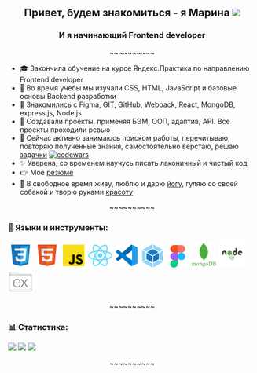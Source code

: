 <h2 align="center">Привет, будем знакомиться - я Марина
<img src="https://github.com/blackcater/blackcater/raw/main/images/Hi.gif" height="26"/></h2>
<h3 margin="0" align="center">И я начинающий Frontend developer</h3>
<p padding="0" align="center">~~~~~~~~~~</p>
 
 - :mortar_board: Закончила обучение на курсе Яндекс.Практика по направлению Frontend developer
 - :mag_right:  Во время учебы мы изучали CSS, HTML, JavaScript и базовые основы Backend разработки
 - :memo: Знакомились с Figma, GIT, GitHub, Webpack, React, MongoDB, express.js, Node.js
 - :eyes: Создавали проекты, применяя БЭМ, ООП, адаптив, API. Все проекты проходили ревью
 - :muscle:  Сейчас активно занимаюсь поиском работы, перечитываю, повторяю полученные знания, самостоятельно верстаю, решаю [задачки](https://www.codewars.com/users/gutmalina) [![codewars](https://www.codewars.com/users/gutmalina/badges/micro)](https://www.codewars.com/users/gutmalina/badges/micro)
 - :sparkles: Уверена, со временем научусь писать лаконичный и чистый код
 - :point_right: Мое [резюме](https://github.com/gutmalina/gutmalina/blob/master/image/Гуткевич%20Марина%20Ивановна.pdf)
 - :dancer: В свободное время живу, люблю и дарю [йогу](https://instagram.com/gutmalina), гуляю со своей собакой и творю руками [красоту](https://instagram.com/gutmalina.art)
 
<p padding="0" align="center">~~~~~~~~~~</p>
 

### :hammer: Языки и инструменты: 
<p padding="0"><img src="./image/file_type_css_icon_130661.svg" height="50"/> 
<img src="./image/file_type_html_icon_130541.svg" height="50"/> 
<img src="./image/file_type_js_official_icon_130509.svg" height="50"/> 
<img src="./image/react_original_logo_icon_146374.svg" height="50"/> 
<img src="./image/file_type_vscode_icon_130084.svg" height="50"/> 
<img src="./image/webpack_original_logo_icon_146300.svg" height="48"/> 
<img src="./image/figma_logo_icon_170157.svg" height="46"/>
<img src="./image/mongodb_plain_wordmark_logo_icon_146423.svg" height="52"/>
<img src="./image/Node-JS-01.svg" height="56"/>
<img src="./image/folder_express_icon_161294.svg" height="50"/></p>


<p padding="0" align="center">~~~~~~~~~~</p>

### :bar_chart: Статистика: 
![](https://github-profile-summary-cards.vercel.app/api/cards/repos-per-language?username=gutmalina&theme=github_dark) 
![](https://github-profile-summary-cards.vercel.app/api/cards/stats?username=gutmalina&theme=github_dark)
![](https://github-profile-summary-cards.vercel.app/api/cards/profile-details?username=gutmalina&theme=github_dark)

<p padding="0" align="center">~~~~~~~~~~</p>

<!-- ### :pushpin: Проекты: 

<table>
  <thead align="center">
    <tr border: none;>
      <td><b> :books: Project</b></td>
      <td><b> :memo: Description</b></td>
      <td><b> :microscope: Stack</b></td>
    </tr>
  </thead>
  <tbody>
    <tr>
      <td><a href="https://gutmalina.github.io/Interno/"><b>Interno</b></a></td>
      <td><a href="https://gutmalina.github.io/Interno/"><b>Лендинг создания интерьеров - одностраничный сайт, для Decstop 1440px</b></a></td>
      <td><b>CSS, HTML</b></td>
    </tr>
  </tbody>
</table>

<p padding="0" align="center">~~~~~~~~~~</p>

### :pushpin: Проекты на курсе Яндекс.Практика: 

<table>
  <thead align="center">
    <tr border: none;>
      <td><b> :books: Project (ссылка на код)</b></td>
      <td><b> :memo: Description (ссылка на проект)</b></td>
      <td><b> :microscope: Stack</b></td>
    </tr>
  </thead>
  <tbody>
    <tr>
      <td><a href="https://github.com/gutmalina/movies-explorer-frontend.git"><b>movies-explorer-frontend</b></a></td>
      <td><a href="https://webdiploma.nomoredomains.xyz"><b>Дипломная работа - Многостраничное адаптивное приложение по поиску фильмов в сервисе MoviesExplorer и сохранению их в личном кабинете</b></a></td>
      <td><b>CSS, HTML, JavaScript, React, MongoDB, Node.js, Express.js</b></td>
    </tr>
    <tr>
      <td><a href="https://github.com/gutmalina/react-mesto-auth.git"><b>react-mesto-auth</b></a></td>
      <td><a href="https://gutmalina.github.io/mesto/index.html"><b>Интерактивная страница по размещению фотографий в личном кабинете, без авторизации</b></a></td>
      <td><b>CSS, HTML, JavaScript, React</b></td>
    </tr>
    <tr>
      <td><a href="https://github.com/gutmalina/russian-travel.git"><b>russian-travel</b></a></td>
      <td><a href="https://gutmalina.github.io/russian-travel/index.html"><b>Адаптивная страница о путешествии по России</b></a></td>
      <td><b>CSS, HTML</b></td>
    </tr>
  </tbody>
</table>

<p padding="0" align="center">~~~~~~~~~~</p>

### :pushpin: Остальные проекты: 

[![Readme Card](https://github-readme-stats.vercel.app/api/pin/?username=gutmalina&repo=react-mesto-api-full)](https://github.com/gutmalina/react-mesto-api-full.git)
[![Readme Card](https://github-readme-stats.vercel.app/api/pin/?username=gutmalina&repo=express-mesto-gha)](https://github.com/gutmalina/express-mesto-gha.git)
[![Readme Card](https://github-readme-stats.vercel.app/api/pin/?username=gutmalina&repo=mesto-react)](https://github.com/gutmalina/mesto-react.git)
[![Readme Card](https://github-readme-stats.vercel.app/api/pin/?username=gutmalina&repo=mesto)](https://github.com/gutmalina/mesto.git)
[![Readme Card](https://github-readme-stats.vercel.app/api/pin/?username=gutmalina&repo=how-to-learn)](https://github.com/gutmalina/how-to-learn.git)


<p padding="0" align="center">~~~~~~~~~~</p> -->